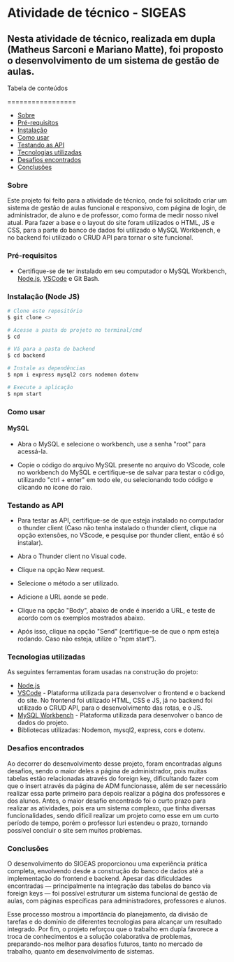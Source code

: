 # Atividade de técnico - SIGEAS
## Nesta atividade de técnico, realizada em dupla (Matheus Sarconi e Mariano Matte), foi proposto o desenvolvimento de um sistema de gestão de aulas.

Tabela de conteúdos

=================

<!--ts-->
   * [Sobre](#sobre)
   * [Pré-requisitos](#pre-requisitos)
   * [Instalação](#instalacao)
   * [Como usar](#como-usar)
   * [Testando as API](#testando-api)
   * [Tecnologias utilizadas](#tecnologias)
   * [Desafios encontrados](#desafios-encontrados)
   * [Conclusões](#conclusoes)
<!--te-->


### Sobre

Este projeto foi feito para a atividade de técnico, onde foi solicitado criar um sistema de gestão de aulas funcional e responsivo, com página de login, de administrador, de aluno e de professor, como forma de medir nosso nível atual. Para fazer a base e o layout do site foram utilizados o HTML, JS e CSS, para a parte do banco de dados foi utilizado o MySQL Workbench, e no backend foi utilizado o CRUD API para tornar o site funcional.


### Pré-requisitos

- Certifique-se de ter instalado em seu computador o MySQL Workbench, [Node.js](https://nodejs.org/en/), [VSCode](https://code.visualstudio.com/) e Git Bash.

### Instalação (Node JS)

```bash
# Clone este repositório
$ git clone <>

# Acesse a pasta do projeto no terminal/cmd
$ cd 

# Vá para a pasta do backend
$ cd backend

# Instale as dependências
$ npm i express mysql2 cors nodemon dotenv

# Execute a aplicação
$ npm start


```

### Como usar

#### MySQL
- Abra o MySQL e selecione o workbench, use a senha "root" para acessá-la.

- Copie o código do arquivo MySQL presente no arquivo do VScode, cole no workbench do MySQL e certifique-se de salvar para testar o código, utilizando "ctrl + enter" em todo ele, ou selecionando todo código e clicando no ícone do raio.

### Testando as API

- Para testar as API, certifique-se de que esteja instalado no computador o thunder client (Caso não tenha instalado o thunder client, clique na opção extensões, no VScode, e pesquise por thunder client, então é só instalar).

- Abra o Thunder client no Visual code.

- Clique na opção New request.

- Selecione o método a ser utilizado.

- Adicione a URL aonde se pede.

- Clique na opção "Body", abaixo de onde é inserido a URL, e teste de acordo com os exemplos mostrados abaixo.

- Após isso, clique na opção "Send" (certifique-se de que o npm esteja rodando. Caso não esteja, utilize o "npm start").


### Tecnologias utilizadas

As seguintes ferramentas foram usadas na construção do projeto:

- [Node.js](https://nodejs.org/en/)
- [VSCode](https://code.visualstudio.com/) - Plataforma utilizada para desenvolver o frontend e o backend do site. No frontend foi utilizado HTML, CSS e JS, já no backend foi utilizado o CRUD API, para o desenvolvimento das rotas, e o JS.
- [MySQL Workbench](https://https://www.mysql.com/) - Plataforma utilizada para desenvolver o banco de dados do projeto.
- Bibliotecas utilizadas: Nodemon, mysql2, express, cors e dotenv.


### Desafios encontrados

Ao decorrer do desenvolvimento desse projeto, foram encontradas alguns desafios, sendo o maior deles a página de administrador, pois muitas tabelas estão relacionadas através do foreign key, dificultando fazer com que o insert através da página de ADM funcionasse, além de ser necessário realizar essa parte primeiro para depois realizar a página dos professores e dos alunos. Antes, o maior desafio encontrado foi o curto prazo para realizar as atividades, pois era um sistema complexo, que tinha diversas funcionalidades, sendo difícil realizar um projeto como esse em um curto período de tempo, porém o professor Iuri estendeu o prazo, tornando possível concluir o site sem muitos problemas.


### Conclusões

O desenvolvimento do SIGEAS proporcionou uma experiência prática completa, envolvendo desde a construção do banco de dados até a implementação do frontend e backend. Apesar das dificuldades encontradas — principalmente na integração das tabelas do banco via foreign keys — foi possível estruturar um sistema funcional de gestão de aulas, com páginas específicas para administradores, professores e alunos.

Esse processo mostrou a importância do planejamento, da divisão de tarefas e do domínio de diferentes tecnologias para alcançar um resultado integrado. Por fim, o projeto reforçou que o trabalho em dupla favorece a troca de conhecimentos e a solução colaborativa de problemas, preparando-nos melhor para desafios futuros, tanto no mercado de trabalho, quanto em desenvolvimento de sistemas.
